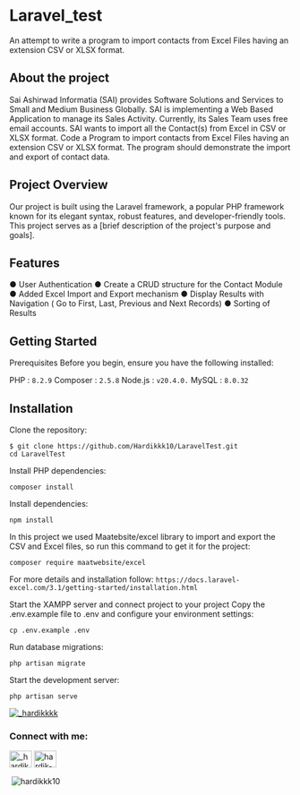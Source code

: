 # Laravel_test

An attempt to write a program to import contacts from Excel Files having an extension CSV or XLSX format.

## About the project

Sai Ashirwad Informatia (SAI) provides Software Solutions and Services to Small and Medium Business Globally. SAI is implementing a Web Based Application to manage its Sales Activity. Currently, its Sales Team uses free email accounts. SAI wants to import all the Contact(s) from Excel in CSV or XLSX format.
Code a Program to import contacts from Excel Files having an extension CSV or XLSX format.
The program should demonstrate the import and export of contact data.

## Project Overview

Our project is built using the Laravel framework, a popular PHP framework known for its elegant syntax, robust features, and developer-friendly tools. This project serves as a [brief description of the project's purpose and goals].

## Features

● User Authentication
● Create a CRUD structure for the Contact Module
● Added Excel Import and Export mechanism
● Display Results with Navigation ( Go to First, Last, Previous and Next Records)
● Sorting of Results

## Getting Started

Prerequisites
Before you begin, ensure you have the following installed:

PHP : `8.2.9`
Composer : `2.5.8`
Node.js : `v20.4.0.`
MySQL : `8.0.32`

## Installation

Clone the repository:

```
$ git clone https://github.com/Hardikkk10/LaravelTest.git 
cd LaravelTest
```


Install PHP dependencies:

```
composer install
```

Install dependencies:

```
npm install
```

In this project we used Maatebsite/excel library to import and export the CSV and Excel files, so run this command to get it for the project:

```
composer require maatwebsite/excel
```

For more details and installation follow:
`https://docs.laravel-excel.com/3.1/getting-started/installation.html`

Start the XAMPP server and connect project to your project
Copy the .env.example file to .env and configure your environment settings:

`cp .env.example .env`

Run database migrations:

```
php artisan migrate
```

Start the development server:

```
php artisan serve
```

<p align="left"> <a href="https://twitter.com/hardikkkk1" target="blank"><img src="https://img.shields.io/twitter/follow/_hardikkkk?logo=twitter&style=for-the-badge" alt="_hardikkkk" /></a> </p>

<h3 align="left">Connect with me:</h3>
<p align="left">
<a href="https://twitter.com/hardikkkk1" target="blank"><img align="center" src="https://raw.githubusercontent.com/rahuldkjain/github-profile-readme-generator/master/src/images/icons/Social/twitter.svg" alt="_hardikkkk" height="30" width="40" /></a>
<a href="https://linkedin.com/in/hardik-mhatre" target="blank"><img align="center" src="https://raw.githubusercontent.com/rahuldkjain/github-profile-readme-generator/master/src/images/icons/Social/linked-in-alt.svg" alt="hardik-mhatre" height="30" width="40" /></a>
</p>

<p>&nbsp;<img align="center" src="https://github-readme-stats.vercel.app/api?username=hardikkk10&show_icons=true&locale=en" alt="hardikkk10" /></p>
